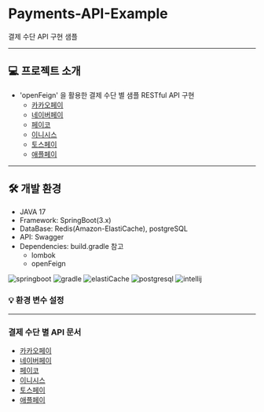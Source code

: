 # Payments-API-Example
결제 수단 API 구현 샘플

---

## 💻 프로젝트 소개
* 'openFeign' 을 활용한 결제 수단 별 샘플 RESTful API 구현
  * [카카오페이](https://github.com/woorim05/payment-project.git)
  * [네이버페이](https://github.com/woorim05/payment-project.git)
  * [페이코](https://github.com/woorim05/payment-project.git)
  * [이니시스](https://github.com/woorim05/payment-project.git)
  * [토스페이](https://github.com/woorim05/payment-project.git)
  * [애플페이](https://github.com/woorim05/payment-project.git)

---

## 🛠️ 개발 환경
* JAVA 17
* Framework: SpringBoot(3.x)
* DataBase: Redis(Amazon-ElastiCache), postgreSQL
* API: Swagger
* Dependencies: build.gradle 참고
  * lombok
  * openFeign

![springboot](https://img.shields.io/badge/SpringBoot-6DB33F?style=for-the-badge&logo=SpringBoot&logoColor=white) 
![gradle](https://img.shields.io/badge/Gradle-02303A?style=for-the-badge&logo=Gradle&logoColor=white) 
![elastiCache](https://img.shields.io/badge/Amazon_ElastiCache-C925D1?style=for-the-badge&logo=AmazonElastiCache&logoColor=white)
![postgresql](https://img.shields.io/badge/PostgreSQL-316192?style=for-the-badge&logo=postgresql&logoColor=white)
![intellij](https://img.shields.io/badge/IntelliJ_IDEA-000000.svg?style=for-the-badge&logo=intellij-idea&logoColor=white)

### 💡 환경 변수 설정


---

### 결제 수단 별 API 문서
* [카카오페이](https://developers.kakaopay.com/docs/payment/online/single-payment)
* [네이버페이](https://developer.pay.naver.com/docs/v2/api#common-common_certi)
* [페이코](https://devcenter.payco.com/guide/online/easypay/reserve?id=220401002)
* [이니시스](https://manual.inicis.com/pay/stdpay_pc.html)
* [토스페이](https://tossdev.github.io/gettingstarted.html#overview-1)
* [애플페이](http://developer.apple.com)